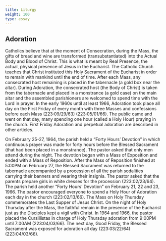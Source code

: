```yaml
---
title: Liturgy
weight: 100
type: essay
---
```


## Adoration

Catholics believe that at the moment of Consecration, during the Mass, the gifts of bread and wine are transformed (transubstantiated) into the Actual Body and Blood of Christ. This is what is meant by Real Presence, the actual, physical presence of Jesus in the Eucharist. The Catholic Church teaches that Christ instituted this Holy Sacrament of the Eucharist in order to remain with mankind until the end of time. After each Mass, any consecrated host remaining is placed in the tabernacle (a gold box near the altar). During Adoration, the consecrated host (the Body of Christ) is taken from the tabernacle and placed in a monstrance (a gold case) on the main altar and the assembled parishioners are welcomed to spend time with the Lord in prayer. In the early 1960s until at least 1966, Adoration took place all day on the First Friday of every month with three Masses and confessions before each Mass (223:09/29/63) (223:05/01/66). The public came and went on that day, many spending one hour (called a Holy Hour) praying in the church. First Friday Adoration and perpetual adoration are described in other articles.

On February 25-27, 1964, the parish held a “Forty Hours’ Devotion” in which continuous prayer was made for forty hours before the Blessed Sacrament (that had been placed in a monstrance). The pastor asked that only men attend during the night. The devotion began with a Mass of Exposition and ended with a Mass of Reposition. After the Mass of Reposition finished at 5:00PM on February 27, the Blessed Sacrament was returned to the tabernacle accompanied by a procession of all the parish sodalities carrying their banners and wearing their insignia. The pastor asked that the parents prepare girls in white dresses for the procession (223:02/23/64). The parish held another “Forty Hours’ Devotion” on February 21, 22 and 23, 1966. The pastor encouraged everyone to spend a Holy Hour of Adoration each day in the church (223:02/13/66). The Mass on Holy Thursday commemorates the Last Supper of Jesus Christ. On the night of Holy Thursday after the Mass, the faithful remain in the presence of the Eucharist just as the Disciples kept a vigil with Christ. In 1964 and 1966, the pastor placed the Cursillistas in charge of Holy Thursday adoration from 9:00PM until 7:00AM (223:04/03/66). The next day, Good Friday, the Blessed Sacrament was exposed for adoration all day (223:03/22/64) (223:04/03/66).

## 
